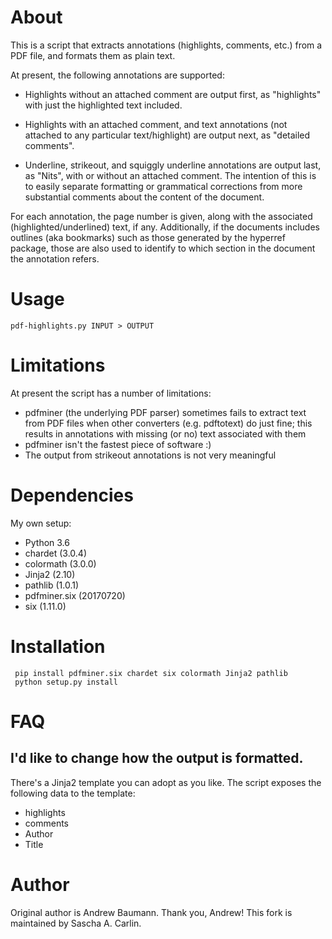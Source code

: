 # About

This is a script that extracts annotations (highlights, comments,
etc.) from a PDF file, and formats them as plain text.

At present, the following annotations are supported:

 * Highlights without an attached comment are output first, as
   "highlights" with just the highlighted text included.

 * Highlights with an attached comment, and text annotations (not
   attached to any particular text/highlight) are output next, as
   "detailed comments".

 * Underline, strikeout, and squiggly underline annotations are output
   last, as "Nits", with or without an attached comment. The intention
   of this is to easily separate formatting or grammatical corrections
   from more substantial comments about the content of the document.

For each annotation, the page number is given, along with the
associated (highlighted/underlined) text, if any. Additionally, if the
documents includes outlines (aka bookmarks) such as those generated by
the hyperref package, those are also used to identify to which section
in the document the annotation refers.

# Usage

    pdf-highlights.py INPUT > OUTPUT

# Limitations

At present the script has a number of limitations:

 * pdfminer (the underlying PDF parser) sometimes fails to extract
   text from PDF files when other converters (e.g. pdftotext) do just
   fine; this results in annotations with missing (or no) text
   associated with them
 * pdfminer isn't the fastest piece of software :)
 * The output from strikeout annotations is not very meaningful

# Dependencies
 
 My own setup:
 * Python 3.6
 * chardet (3.0.4)
 * colormath (3.0.0)
 * Jinja2 (2.10)
 * pathlib (1.0.1)
 * pdfminer.six (20170720)
 * six (1.11.0)

# Installation
 
     pip install pdfminer.six chardet six colormath Jinja2 pathlib
     python setup.py install

# FAQ

## I'd like to change how the output is formatted.

There's a Jinja2 template you can adopt as you like. The script exposes the following data to the template:
 * highlights
 * comments
 * Author
 * Title

# Author

Original author is Andrew Baumann. Thank you, Andrew!
This fork is maintained by Sascha A. Carlin.
